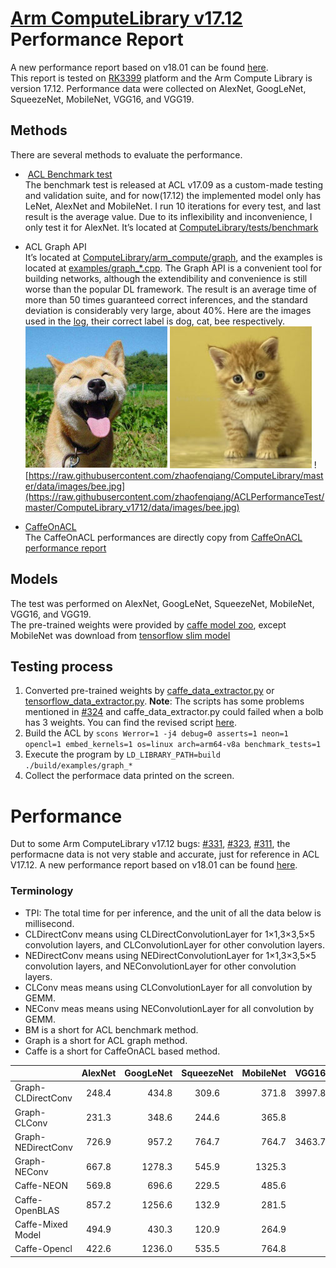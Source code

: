 [Arm ComputeLibrary v17.12](https://github.com/ARM-software/ComputeLibrary/tree/v17.12) Performance Report    
=====    
A new performance report based on v18.01 can be found [here](https://github.com/zhaofenqiang/ACLPerformanceTest).   
This report is tested on [RK3399](http://wiki.t-firefly.com/index.php/Firefly-RK3399) platform and the Arm Compute Library is version 17.12. Performance data were collected on AlexNet, GoogLeNet, SqueezeNet, MobileNet, VGG16, and VGG19.     

## Methods     
There are several methods to evaluate the performance.
+  [ACL Benchmark test](https://arm-software.github.io/ComputeLibrary/v17.12/tests.xhtml)   
The benchmark test is released at ACL v17.09 as a custom-made testing and validation suite, and for now(17.12) the implemented model only has LeNet, AlexNet and MobileNet. I run 10 iterations for every test, and last result is the average value. Due to its inflexibility and inconvenience, I only test it for AlexNet. It’s located at [ComputeLibrary/tests/benchmark](https://github.com/zhaofenqiang/ACLPerformanceTest/tree/master/ComputeLibrary_v1712/tests/benchmark)   
 
+ ACL Graph API   
It’s located at [ComputeLibrary/arm_compute/graph](https://github.com/zhaofenqiang/ACLPerformanceTest/tree/master/ComputeLibrary_v1712/arm_compute/graph), and the examples is located at [examples/graph_*.cpp](https://github.com/zhaofenqiang/ACLPerformanceTest/tree/master/ComputeLibrary_v1712/examples). The Graph API is a convenient tool for building networks, although the extendibility and convenience is still worse than the popular DL framework. The result is an average time of more than 50 times guaranteed correct inferences, and the standard deviation is considerably very large, about 40%. Here are the images used in the [log](https://github.com/zhaofenqiang/ACLPerformanceTest/blob/master/ComputeLibrary_v1712/log/final_log), their correct label is dog, cat, bee respectively.     
![dog](https://raw.githubusercontent.com/zhaofenqiang/ACLPerformanceTest/master/ComputeLibrary_v1712/data/images/dog.jpg)  ![cat](https://raw.githubusercontent.com/zhaofenqiang/ACLPerformanceTest/master/ComputeLibrary_v1712/data/images/cat_227.jpg)  ![https://raw.githubusercontent.com/zhaofenqiang/ComputeLibrary/master/data/images/bee.jpg](https://raw.githubusercontent.com/zhaofenqiang/ACLPerformanceTest/master/ComputeLibrary_v1712/data/images/bee.jpg)     

+  [CaffeOnACL](https://github.com/OAID/caffeOnACL)    
The CaffeOnACL performances are directly copy from [CaffeOnACL performance report](https://github.com/OAID/CaffeOnACL/blob/master/acl_openailab/performance_report.pdf)

## Models
The test was performed on AlexNet, GoogLeNet, SqueezeNet, MobileNet, VGG16, and VGG19.    
The pre-trained weights were provided by [caffe model zoo](https://github.com/BVLC/caffe/wiki/Model-Zoo), except MobileNet was download from [tensorflow slim model](https://github.com/tensorflow/models/tree/master/research/slim#pre-trained-models)

##  Testing process    
1. Converted pre-trained weights by [caffe_data_extractor.py](https://github.com/zhaofenqiang/ACLPerformanceTest/blob/master/ComputeLibrary_v1712/scripts/caffe_data_extractor.py) or [tensorflow_data_extractor.py](https://github.com/zhaofenqiang/ACLPerformanceTest/blob/master/ComputeLibrary_v1712/scripts/tensorflow_data_extractor.py). **Note**: The scripts has some problems mentioned in [#324](https://github.com/ARM-software/ComputeLibrary/issues/324) and caffe_data_extractor.py could failed when a bolb has 3 weights. You can find the revised script [here](https://github.com/zhaofenqiang/ACLPerformanceTest/tree/master/ComputeLibrary_v1801/scripts).   
2. Build the ACL by `scons Werror=1 -j4 debug=0 asserts=1 neon=1 opencl=1 embed_kernels=1 os=linux arch=arm64-v8a benchmark_tests=1`   
3. Execute the program by `LD_LIBRARY_PATH=build ./build/examples/graph_*`
4. Collect the performace data printed on the screen.


# Performance  
Dut to some Arm ComputeLibrary v17.12 bugs: [#331](https://github.com/ARM-software/ComputeLibrary/issues/331), [#323](https://github.com/ARM-software/ComputeLibrary/issues/323), [#311](https://github.com/ARM-software/ComputeLibrary/issues/311), the performacne data is not very stable and accurate, just for reference in ACL V17.12.
A new performance report based on v18.01 can be found [here](https://github.com/zhaofenqiang/ACLPerformanceTest).   
###  Terminology  
- TPI: The total time for per inference, and the unit of all the data below is millisecond.  
- CLDirectConv means using CLDirectConvolutionLayer for 1×1,3×3,5×5 convolution layers, and CLConvolutionLayer for other convolution layers.  
- NEDirectConv means using NEDirectConvolutionLayer for 1×1,3×3,5×5 convolution layers, and NEConvolutionLayer for other convolution layers.
- CLConv meas means using CLConvolutionLayer for all convolution by GEMM.  
- NEConv meas means using NEConvolutionLayer for all convolution by GEMM.  
- BM is a short for ACL benchmark method.  
- Graph is a short for ACL graph method.  
- Caffe is a short for CaffeOnACL based method.

|   | AlexNet | GoogLeNet | SqueezeNet	| MobileNet	 | VGG16	| VGG19
| - | :-: | -: | :-: | -: | :-: | -: | 
| Graph-CLDirectConv | 248.4	 | 434.8	 | 309.6	 | 371.8 | 	3997.8 | 	5081.7
| Graph-CLConv |231.3	 | 348.6	 | 244.6	 | 365.8
| Graph-NEDirectConv | 726.9	 | 957.2	 | 764.7 | 	764.7 | 	3463.7 | 	4344.0
| Graph-NEConv |667.8	 | 1278.3	 | 545.9	 | 1325.3
|Caffe-NEON	 | 569.8	 | 696.6	 | 229.5	 | 485.6
|Caffe-OpenBLAS | 	857.2	 | 1256.6 | 	132.9	 | 281.5
|Caffe-Mixed Model	 | 494.9	 | 430.3	 | 120.9	 | 264.9
|Caffe-Opencl	 | 422.6	 | 1236.0	 | 535.5 | 	764.8



